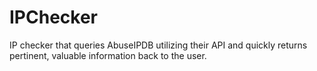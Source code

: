 # IPChecker
IP checker that queries AbuseIPDB utilizing their API and quickly returns pertinent, valuable information back to the user.
